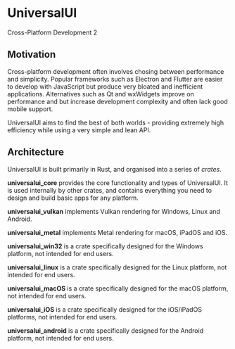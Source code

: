 # UniversalUI
Cross-Platform Development 2

## Motivation

Cross-platform development often involves chosing between performance and simplicity. 
Popular frameworks such as Electron and Flutter are easier to develop with JavaScript but produce very bloated and inefficient applications.
Alternatives such as Qt and wxWidgets improve on performance and but increase development complexity and often lack good mobile support.

UniversalUI aims to find the best of both worlds - providing extremely high efficiency while using a very simple and lean API.

## Architecture

UniversalUI is built primarily in Rust, and organised into a series of *crates*.

**universalui_core** provides the core functionality and types of UniversalUI. It is used internally by other crates, 
and contains everything you need to design and build basic apps for any platform.

**universalui_vulkan** implements Vulkan rendering for Windows, Linux and Android.

**universalui_metal** implements Metal rendering for macOS, iPadOS and iOS.

**universalui_win32** is a crate specifically designed for the Windows platform, not intended for end users.

**universalui_linux** is a crate specifically designed for the Linux platform, not intended for end users.

**universalui_macOS** is a crate specifically designed for the macOS platform, not intended for end users.

**universalui_iOS** is a crate specifically designed for the iOS/iPadOS platforms, not intended for end users.

**universalui_android** is a crate specifically designed for the Android platform, not intended for end users.

<!---
Central to UniversalUI is the **UniversalUI-Server**. 
This manages communication between UniversalUI modules, and is key to the flexibility of UniversalUI.
It can be installed as a shared framework (UNIX platforms only), or bundled within the application bundle (all plaforms).

**UniversalUI Clients** contain application code, and are entirely source-code compatible between different platforms.
These contain the entry point of any app that runs on UniversalUI, and support many different development flows.

Clients can be written with a variety of languages, although support for each language depends on the platform:

- Rust (macOS, iOS, Windows, Linux, Android)
- C++ (macOS, iOS, Windows, Linux)
- Python (macOS, Windows, Linux)
- Swift (macOS, iOS)
- JavaScript (requires NodeJS)

**UniversalUI Modules** provide services and functions to the framework. 
The core framework includes a variety of modules that provide key functionality such as windowing and rendering.
Custom and 3rd party modules can be designed, allowing for even more flexibility and modularity.
Modules can be installed system-wide (UNIX platforms only) or locally within the application bundle (all platforms).

-->

